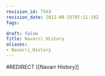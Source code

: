 ```yaml
---
revision_id: 7563
revision_date: 2012-08-25T07:11:19Z
Tags:

draft: false
Title: Navarri History
aliases:
- Navarri_History
---
```

#REDIRECT [[Navarr History]]